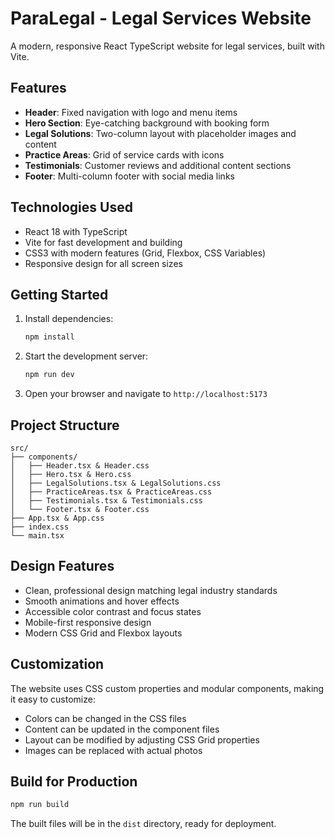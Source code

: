 # ParaLegal - Legal Services Website

A modern, responsive React TypeScript website for legal services, built with Vite.

## Features

- **Header**: Fixed navigation with logo and menu items
- **Hero Section**: Eye-catching background with booking form
- **Legal Solutions**: Two-column layout with placeholder images and content
- **Practice Areas**: Grid of service cards with icons
- **Testimonials**: Customer reviews and additional content sections
- **Footer**: Multi-column footer with social media links

## Technologies Used

- React 18 with TypeScript
- Vite for fast development and building
- CSS3 with modern features (Grid, Flexbox, CSS Variables)
- Responsive design for all screen sizes

## Getting Started

1. Install dependencies:
   ```bash
   npm install
   ```

2. Start the development server:
   ```bash
   npm run dev
   ```

3. Open your browser and navigate to `http://localhost:5173`

## Project Structure

```
src/
├── components/
│   ├── Header.tsx & Header.css
│   ├── Hero.tsx & Hero.css
│   ├── LegalSolutions.tsx & LegalSolutions.css
│   ├── PracticeAreas.tsx & PracticeAreas.css
│   ├── Testimonials.tsx & Testimonials.css
│   └── Footer.tsx & Footer.css
├── App.tsx & App.css
├── index.css
└── main.tsx
```

## Design Features

- Clean, professional design matching legal industry standards
- Smooth animations and hover effects
- Accessible color contrast and focus states
- Mobile-first responsive design
- Modern CSS Grid and Flexbox layouts

## Customization

The website uses CSS custom properties and modular components, making it easy to customize:

- Colors can be changed in the CSS files
- Content can be updated in the component files
- Layout can be modified by adjusting CSS Grid properties
- Images can be replaced with actual photos

## Build for Production

```bash
npm run build
```

The built files will be in the `dist` directory, ready for deployment.
